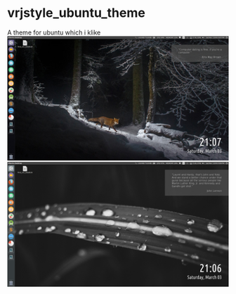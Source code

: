 # vrjstyle_ubuntu_theme
A theme for ubuntu which i klike
![Screen1](https://github.com/vrjgamer/vrjstyle_ubuntu_theme/blob/master/screenshots/screen_2.png)
![Screen2](https://github.com/vrjgamer/vrjstyle_ubuntu_theme/blob/master/screenshots/theme_screen.png)
